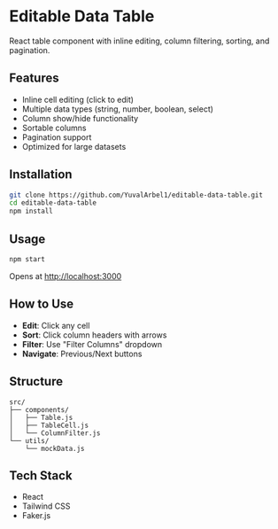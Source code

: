 # Editable Data Table

React table component with inline editing, column filtering, sorting, and pagination.

## Features

- Inline cell editing (click to edit)
- Multiple data types (string, number, boolean, select)
- Column show/hide functionality
- Sortable columns
- Pagination support
- Optimized for large datasets

## Installation

```bash
git clone https://github.com/YuvalArbel1/editable-data-table.git
cd editable-data-table
npm install
```

## Usage

```bash
npm start
```

Opens at [http://localhost:3000](http://localhost:3000)

## How to Use

- **Edit**: Click any cell
- **Sort**: Click column headers with arrows
- **Filter**: Use "Filter Columns" dropdown
- **Navigate**: Previous/Next buttons

## Structure

```
src/
├── components/
│   ├── Table.js
│   ├── TableCell.js
│   └── ColumnFilter.js
└── utils/
    └── mockData.js
```

## Tech Stack

- React
- Tailwind CSS
- Faker.js
